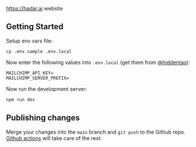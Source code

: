 https://hadar.ai website

## Getting Started

Setup env vars file:

```
cp .env.sample .env.local
```

Now enter the following values into `.env.local` (get them from [@hiddentao](https://github.com/hiddentao)):

```
MAILCHIMP_API_KEY=
MAILCHIMP_SERVER_PREFIX=
```

Now run the development server:

```bash
npm run dev
```

## Publishing changes

Merge your changes into the `main` branch and `git push` to the Github repo. [Github actions](https://github.com/hadar-ai/website/actions) will take care of the rest.
